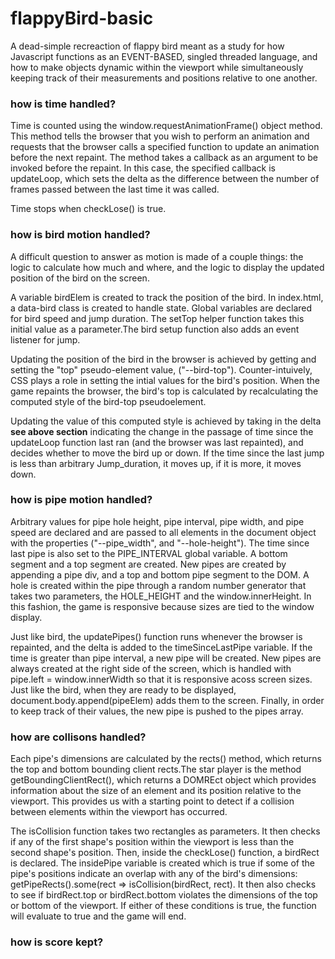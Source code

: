 # flappyBird-basic
A dead-simple recreaction of flappy bird meant as a study for how Javascript functions as an EVENT-BASED, singled threaded language, and how to make objects dynamic within the viewport while simultaneously keeping track of their measurements and positions relative to one another.  

### how is time handled? 
  Time is counted using the window.requestAnimationFrame() object method. This method tells the browser that you wish to perform an animation and requests that the browser calls a specified function to update an animation before the next repaint. The method takes a callback as an argument to be invoked before the repaint. In this case, the specified callback is updateLoop, which sets the delta as the difference between the number of frames passed between the last time it was called. 
  
  Time stops when checkLose() is true. 
  
### how is bird motion handled? 
  A difficult question to answer as motion is made of a couple things: the logic to calculate how much and where, and the logic to display the updated position of the bird on the screen. 

  A variable birdElem is created to track the position of the bird. In index.html, a data-bird class is created to handle state. Global variables are declared for bird speed and jump duration. The setTop helper function takes this initial value as a parameter.The bird setup function also adds an event listener for jump. 
  
   Updating the position of the bird in the browser is achieved by getting and setting the "top" pseudo-element value, ("--bird-top"). Counter-intuively, CSS plays a role in setting the intial values for the bird's position. When the game repaints the browser, the bird's top is calculated by recalculating the computed style of the bird-top pseudoelement. 
  
  Updating the value of this computed style is achieved by taking in the delta **see above section**  indicating the change in the passage of time since the updateLoop function last ran (and the browser was last repainted), and decides whether to move the bird up or down. If the time since the last jump is less than arbitrary Jump_duration, it moves up, if it is more, it moves down. 

### how is pipe motion handled? 

  Arbitrary values for pipe hole height, pipe interval, pipe width, and pipe speed are  declared and are passed to all elements in the document object with the properties ("--pipe_width", and "--hole-height"). The time since last pipe is also set to the PIPE_INTERVAL global variable. A bottom segment and a top segment are created. New pipes are created by appending a pipe div, and a top and bottom pipe segment to the DOM. A hole is created within the pipe through a random number generator that takes two parameters, the HOLE_HEIGHT and the window.innerHeight. In this fashion, the game is responsive because sizes are tied to the window display. 
  
  Just like bird, the updatePipes() function runs whenever the browser is repainted, and the delta is added to the timeSinceLastPipe variable. If the time is greater than pipe interval, a new pipe will be created. New pipes are always created at the right side of the screen, which is handled with pipe.left = window.innerWidth so that it is responsive acoss screen sizes. Just like the bird, when they are ready to be displayed, document.body.append(pipeElem) adds them to the screen. Finally, in order to keep track of their values, the new pipe is pushed to the pipes array. 

### how are collisons handled? 

 Each pipe's dimensions are calculated by the rects() method, which returns the top and bottom bounding client rects.The star player is the method getBoundingClientRect(), which returns a DOMREct object which provides information about the size of an element and its position relative to the viewport. This provides us with a starting point to detect if a collision between elements within the viewport has occurred. 
 
 The isCollision function takes two rectangles as parameters. It then checks if any of the first shape's position within the viewport is less than the second shape's position. Then, inside the checkLose() function, a birdRect is declared. The insidePipe variable is created which is true if some of the pipe's positions indicate an overlap with any of the bird's dimensions: getPipeRects().some(rect => isCollision(birdRect, rect). It then also checks to see if birdRect.top or birdRect.bottom violates the dimensions of the top or bottom of the viewport. If either of these conditions is true, the function will evaluate to true and the game will end. 

### how is score kept? 
